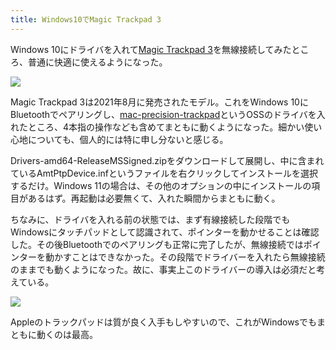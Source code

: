 ```yaml
---
title: Windows10でMagic Trackpad 3
---
```

Windows 10にドライバを入れて[Magic Trackpad 3](https://www.amazon.co.jp/dp/B09BTT6FJ9)を無線接続してみたところ、普通に快適に使えるようになった。

![](https://lh4.googleusercontent.com/w9yK5Nhf2Q6HwE0CYUUmZd9OdoqTyGdYFkGozIVf0CCeThXJi43msr3zrV3rRtcrWs64P4mqpG16DhlGxRpRa011969ZrswxI_JTE_kzl72gLH3_vu7Dt4IRfhAv6vn1-pQFzXpAMZcT1gfow-uID08)

Magic Trackpad 3は2021年8月に発売されたモデル。これをWindows 10にBluetoothでペアリングし、[mac-precision-trackpad](https://github.com/imbushuo/mac-precision-touchpad)というOSSのドライバを入れたところ、4本指の操作なども含めてまともに動くようになった。細かい使い心地についても、個人的には特に申し分ないと感じる。

Drivers-amd64-ReleaseMSSigned.zipをダウンロードして展開し、中に含まれているAmtPtpDevice.infというファイルを右クリックしてインストールを選択するだけ。Windows 11の場合は、その他のオプションの中にインストールの項目があるはず。再起動は必要無くて、入れた瞬間からまともに動く。

ちなみに、ドライバを入れる前の状態では、まず有線接続した段階でもWindowsにタッチパッドとして認識されて、ポインターを動かせることは確認した。その後Bluetoothでのペアリングも正常に完了したが、無線接続ではポインターを動かすことはできなかった。その段階でドライバーを入れたら無線接続のままでも動くようになった。故に、事実上このドライバーの導入は必須だと考えている。

![](https://lh5.googleusercontent.com/otO7OrE3BhSN2y_B5Zu0pBloP7MRG6JnlZ7ojKvcv4KXon59C7fTodOz9_JVNZXwC_P-Au51MOJmQ9uObmRLzZzZD5hD4wd6SSAcEBJa_QqpqAva2JWuPL7EHtf8t4qWdLRJ8wBQMqXRkbZMuUFSGjk)

Appleのトラックパッドは質が良く入手もしやすいので、これがWindowsでもまともに動くのは最高。
